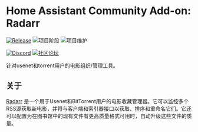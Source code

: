 # Home Assistant Community Add-on: Radarr

[![Release][release-shield]][release] ![项目阶段][project-stage-shield] ![项目维护][maintenance-shield]

[![Discord][discord-shield]][discord] [![社区论坛][forum-shield]][forum]

针对usenet和torrent用户的电影组织/管理工具。

## 关于

[Radarr] 是一个用于Usenet和BitTorrent用户的电影收藏管理器。它可以监控多个RSS源获取新电影，并将与客户端和索引器接口以获取、排序和重命名它们。它还可以配置为在图书馆中的现有文件有更高质量格式可用时，自动升级这些文件的质量。

[Radarr]: https://radarr.video/

[discord-shield]: https://img.shields.io/discord/330944238910963714.svg
[discord]: https://discord.gg/c5DvZ4e
[forum-shield]: https://img.shields.io/badge/community-forum-brightgreen.svg
[forum]: https://community.home-assistant.io/t/?u=frenck
[maintenance-shield]: https://img.shields.io/maintenance/yes/2025.svg
[project-stage-shield]: https://img.shields.io/badge/project%20stage-experimental-yellow.svg
[release-shield]: https://img.shields.io/badge/version-v0.18.0-blue.svg
[release]: https://github.com/hassio-addons/addon-radarr/tree/v0.18.0